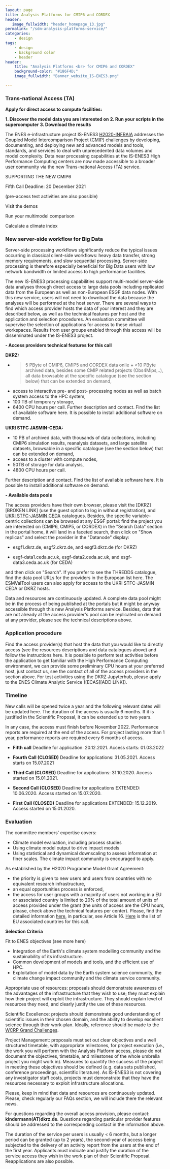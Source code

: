 ```yaml
---
layout: page
title: Analysis Platforms for CMIP6 and CORDEX
header:
   image_fullwidth: "header_homepage_13.jpg"
permalink: "/sdm-analysis-platforms-service/"
categories:
    - design
tags:
    - design
    - background color
    - header
header:
    title: "Analysis Platforms <br> for CMIP6 and CORDEX"
    background-color: "#186F4D;"
    image_fullwidth: "Banner_website_IS-ENES3.png"

---
```


### Trans-national Access (TA)

**Apply for direct access to compute facilities:**

**1. Discover the model data you are interested on**
**2. Run your scripts in the supercomputer**
**3. Download the results**

The ENES e-infrastructure project IS-ENES3 [H2020-INFRAIA](https://cordis.europa.eu/project/id/824084) addresses the Coupled Model Intercomparison Project ([CMIP](https://www.wcrp-climate.org/wgcm-cmip/wgcm-cmip6)) challenges by developing, documenting, and deploying new and advanced models and tools, standards, and services to deal with unprecedented data volumes and model complexity. Data near processing capabilities at the IS-ENES3 High Performance Computing centers are now made accessible to a broader user community via the new Trans-national Access (TA) service.

 

SUPPORTING THE NEW CMIP6

Fifth Call Deadline: 20 December 2021

(pre-access test activities are also possible)

 

Visit the demos

       

Run your multimodel comparison



Calculate a climate index



### New server-side workflow for Big Data

Server-side processing workflows significantly reduce the typical issues occurring in classical client-side workflows: heavy data transfer, strong memory requirements, and slow sequential processing. Server-side processing is therefore especially beneficial for Big Data users with low network bandwidth or limited access to high performance facilities.

The new IS-ENES3 processing capabilities support multi-model server-side data analyses through direct access to large data pools including replicated data from the European as well as non-European ESGF data nodes.  With this new service, users will not need to download the data because the analyses will be performed at the host server. There are several ways to find which access provider hosts the data of your interest and they are described below, as well as the technical features per host and the application and selection procedures. An evaluation committee will supervise the selection of applications for access to these virtual workspaces. Results from user groups enabled through this access will be disseminated under the IS-ENES3 project.

**- Access providers technical features for this call**

**DKRZ:**

- > 5 PByte of CMIP6, CMIP5 and CORDEX data onlie + >10 PByte archived data, besides some CMIP related projects (Obs4Mips,..), all data browsable at the specific catalogue (see the section below) that can be extended on demand,
- access to interactive pre- and post- processing nodes as well as batch system access to the HPC system,
- 100 TB of temporary storage,
- 6400 CPU hours per call.
Further description and contact. Find the list of available software here. It is possible to install additional software on demand.

**UKRI STFC JASMIN-CEDA:** 

- 10 PB of archived data, with thousands of data collections, including CMIP6 simulation results, reanalysis datasets, and large satellite datasets, browsable in a specific catalogue (see the section below) that can be extended on demand,
- access to a cluster with compute nodes,
- 50TB of storage for data analysis,
- 4800 CPU hours per call.

Further description and contact. Find the list of available software here. It is possible to install additional software on demand.

**- Available data pools**

The access providers have their own browser, please visit the [DKRZ][BROKEN LINK] (use the guest option to log in without registration), and [UKRI STFC-JASMIN CEDA](https://archive.ceda.ac.uk/) catalogues. Besides, the specific variable-centric collections can be browsed at any ESGF portal: find the project you are interested on (CMIP6, CMIP5, or CORDEX) in the "Search Data" section in the portal home, it will land in a faceted search, then click on "Show replicas" and select the provider in the "Datanode" display: 



- esgf1.dkrz.de, esgf2.dkrz.de, and esgf3.dkrz.de (for DKRZ)

- esgf-data1.ceda.ac.uk, esgf-data2.ceda.ac.uk, and esgf-data3.ceda.ac.uk (for CEDA)

and then click on "Search". If you prefer to see the THREDDS catalogue, find the data pool URLs for the providers in the European list here. The ESMValTool users can also apply for access to the UKRI STFC-JASMIN CEDA or DKRZ hosts.

Data and resources are continuously updated. A complete data pool might be in the process of being published at the portals but it might be anyway accessible through this new Analysis Platforms service. Besides, data that are not already at the access provider's pool can be replicated on demand at any provider, please see the technical descriptions above.

### Application procedure 

Find the access provider(s) that host the data that you would like to directly access (see the resources descriptions and data catalogues above) and follow the instructions here. It is possible to perform test activities before the application to get familiar with the High Performance Computing environment, we can provide some preliminary CPU hours at your preferred host, just contact us, see the contact of all of the access providers in the section above. For test activities using the DKRZ Jupyterhub, please apply to the ENES Climate Analytic Service ([ECAS][ADD LINK]).

### Timeline

New calls will be opened twice a year and the following relevant dates will be updated here. The duration of the access is usually 6 months. If it is justified in the Scientific Proposal, it can be extended up to two years.

In any case, the access must finish before November 2022. Performance reports are required at the end of the access. For project lasting more than 1 year, performance reports are required every 6 months of access.

- **Fifth call** Deadline for application: 20.12.2021. Access starts: 01.03.2022

- **Fourth Call (CLOSED)** Deadline for applications: 31.05.2021. Access starts on 15.07.2021
- **Third Call (CLOSED)**  Deadline for applications: 31.10.2020. Access started on 15.01.2021.
- **Second Call (CLOSED)** Deadline for applications EXTENDED: 10.06.2020. Access started on 15.07.2020.
- **First Call (CLOSED)** Deadline for applications EXTENDED: 15.12.2019. Access started on 15.01.2020.

### Evaluation

The committee members' expertise covers:
- Climate model evaluation, including process studies
- Using climate model output to drive impact models
- Using statistical and dynamical downscaling to assess information at finer scales.
The climate impact community is encouraged to apply.

As established by the H2020 Programme Model Grant Agreement:
- the priority is given to new users and users from countries with no equivalent research infrastructure,
- an equal opportunities process is enforced,
- the access for user groups with a majority of users not working in a EU or associated country is limited to 20% of the total amount of units of access provided under the grant (the units of access are the CPU hours, please, check above the technical features per center).
Please, find the detailed information [here](https://ec.europa.eu/research/participants/data/ref/h2020/grants_manual/amga/h2020-amga_en.pdf), in particular, see Article 16. [Here](https://ec.europa.eu/research/participants/data/ref/h2020/grants_manual/hi/3cpart/h2020-hi-list-ac_en.pdf) is the list of EU associated countries for this call.

**Selection Criteria**

Fit to ENES objectives (see more here)
- Integration of the Earth's climate system modelling community and the sustainability of its infrastructure.
- Common development of models and tools, and the efficient use of HPC.
- Exploitation of model data by the Earth system science community, the climate change impact community and the climate service community.

Appropriate use of resources: proposals should demonstrate awareness of the advantages of the infrastructure that they wish to use; they must explain how their project will exploit the infrastructure. They should explain level of resources they need, and clearly justify the use of these resources.

Scientific Excellence: projects should demonstrate good understanding of scientific issues in their chosen domain, and the ability to develop excellent science through their work-plan.  Ideally, reference should be made to the [WCRP Grand Challenges](https://www.wcrp-climate.org/grand-challenges/grand-challenges-overview).

Project Management: proposals must set out clear objectives and a well structured timetable, with appropriate milestones, for project execution (i.e., the work you will perform with the Analysis Platform access, please do not document the objectives, timetable, and milestones of the whole umbrella project you might work in). Measures to quantify the success of the project in meeting these objectives should be defined (e.g. data sets published, conference proceedings, scientific literature). As IS-ENES3 is not covering any investigator staff costs, projects must demonstrate that they have the resources necessary to exploit infrastructure allocations.

Please, keep in mind that data and resources are continuously updated. Please, check regularly our FAQs section, we will include there the relevant news.

For questions regarding the overall access provision, please contact: **kindermann(AT)dkrz.de**. Questions regarding particular provider features should be addressed to the corresponding contact in the information above.

The duration of the service per users is usually < 6 months, but a longer period can be granted (up to 2 years), the second-year of access being subjected to the delivery of an activity report from the users at the end of the first year. Applicants must indicate and justify the duration of the service access they wish in the work plan of their Scientific Proposal. Reapplications are also possible.

 
